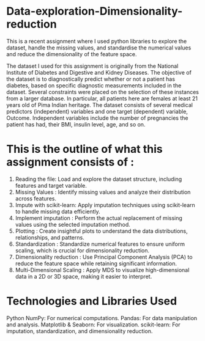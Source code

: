 # Data-exploration-Dimensionality-reduction
This is a recent assignment where I used python libraries to explore the dataset, handle the missing values, and standardise the numerical values and reduce the dimensionality of the feature space.


The dataset I used for this assignment is originally from the National Institute of Diabetes and Digestive and Kidney Diseases. The objective of the dataset is to diagnostically predict whether or not a patient has diabetes, based on specific diagnostic measurements included in the dataset. Several constraints were placed on the selection of these instances from a larger database. In particular, all patients here are females at least 21 years old of Pima Indian heritage.
The dataset consists of several medical predictors (independent) variables and one target (dependent) variable, Outcome. Independent variables include the number of pregnancies the patient has had, their BMI, insulin level, age, and so on.

# This is the outline of what this assignment consists of :


1. Reading the file: Load and explore the dataset structure, including features and target variable.
2. Missing Values : Identify missing values and analyze their distribution across features.
3. Impute with scikit-learn: Apply imputation techniques using scikit-learn to handle missing data efficiently.
4. Implement imputation : Perform the actual replacement of missing values using the selected imputation method.
5. Plotting : Create insightful plots to understand the data distributions, relationships, and patterns.
6. Standardization : Standardize numerical features to ensure uniform scaling, which is crucial for dimensionality reduction.
7. Dimensionality reduction : Use Principal Component Analysis (PCA) to reduce the feature space while retaining significant information.
8. Multi-Dimensional Scaling : Apply MDS to visualize high-dimensional data in a 2D or 3D space, making it easier to interpret.

# Technologies and Libraries Used
Python
NumPy: For numerical computations.
Pandas: For data manipulation and analysis.
Matplotlib & Seaborn: For visualization.
scikit-learn: For imputation, standardization, and dimensionality reduction.

